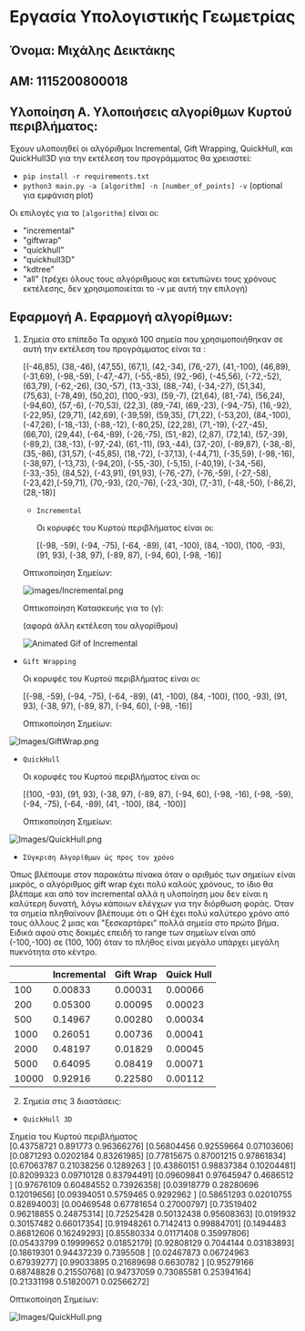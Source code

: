 # Εργασία Υπολογιστικής Γεωμετρίας
## Όνομα: Μιχάλης Δεικτάκης
## ΑΜ: 1115200800018

## Υλοποίηση Α. Υλοποιήσεις αλγορίθμων Κυρτού περιβλήματος:
Έχουν υλοποιηθεί οι αλγόριθμοι Incremental, Gift Wrapping, QuickHull, και QuickHull3D για την εκτέλεση του προγράμματος θα χρειαστεί:
- `pip install -r requirements.txt`
- `python3 main.py -a [algorithm] -n [number_of_points] -v` (optional για εμφάνιση plot)

Οι επιλογές για το `[algorithm]` είναι οι:
- "incremental"
- "giftwrap"
- "quickhull"
- "quickhull3D"
- "kdtree"
- "all" (τρέχει όλους τους αλγόριθμους και εκτυπώνει τους χρόνους εκτέλεσης, δεν χρησιμοποιείται το -v με αυτή την επιλογή)

## Εφαρμογή Α. Εφαρμογή αλγορίθμων:
1) Σημεία στο επίπεδο
  Τα αρχικά 100 σημεία που χρησιμοποιήθηκαν σε αυτή την εκτέλεση του προγράμματος είναι τα :
     
     [(-46,85), (38,-46), (47,55), (67,1), (42,-34), (76,-27), (41,-100), (46,89), (-31,69), (-98,-59), (-47,-47), (-55,-85), (92,-96), (-45,56), (-72,-52), (63,79), (-62,-26), (30,-57), (13,-33), (88,-74), (-34,-27), (51,34), (75,63), (-78,49), (50,20), (100,-93), (59,-7), (21,64), (81,-74), (56,24), (-94,60), (57,-6), (-70,53), (22,3), (89,-74), (69,-23), (-94,-75), (16,-92), (-22,95), (29,71), (42,69), (-39,59), (59,35), (71,22), (-53,20), (84,-100), (-47,26), (-18,-13), (-88,-12), (-80,25), (22,28), (71,-19), (-27,-45), (66,70), (29,44), (-64,-89), (-26,-75), (51,-82), (2,87), (72,14), (57,-39), (-89,2), (38,-13), (-97,-24), (61,-11), (93,-44), (37,-20), (-89,87), (-38,-8), (35,-86), (31,57), (-45,85), (18,-72), (-37,13), (-44,71), (-35,59), (-98,-16), (-38,97), (-13,73), (-94,20), (-55,-30), (-5,15), (-40,19), (-34,-56), (-33,-35), (84,52), (-43,91), (91,93), (-76,-27), (-76,-59), (-27,-58), (-23,42),(-59,71), (70,-93), (20,-76), (-23,-30), (7,-31), (-48,-50), (-86,2), (28,-18)]
   
   - `Incremental`  
     
     Οι κορυφές του Κυρτού περιβλήματος είναι οι:
     
     [(-98, -59), (-94, -75), (-64, -89), (41, -100), (84, -100), (100, -93), (91, 93), (-38, 97), (-89, 87), (-94, 60), (-98, -16)]

   Οπτικοποίηση Σημείων:
   
   ![images/Incremental.png](Images/Incremental.png)

   Οπτικοποίηση Κατασκευής για το (γ):

    (αφορά άλλη εκτέλεση του αλγορίθμου)
   
   ![Animated Gif of Incremental](convex_hull_animation.gif)
   
  - `Gift Wrapping`
    
    Οι κορυφές του Κυρτού περιβλήματος είναι οι:

    [(-98, -59), (-94, -75), (-64, -89), (41, -100), (84, -100), (100, -93), (91, 93), (-38, 97), (-89, 87), (-94, 60), (-98, -16)]

     Οπτικοποίηση Σημείων:
   
   ![Images/GiftWrap.png](Images/GiftWrap.png)  

  - `QuickHull`
    
    Οι κορυφές του Κυρτού περιβλήματος είναι οι:

    [(100, -93), (91, 93), (-38, 97), (-89, 87), (-94, 60), (-98, -16), (-98, -59), (-94, -75), (-64, -89), (41, -100), (84, -100)]

     Οπτικοποίηση Σημείων:
   
   ![Images/QuickHull.png](Images/QuickHull.png) 

 - `Σύγκριση Αλγορίθμων ώς προς τον χρόνο`

Όπως βλέπουμε στον παρακάτω πίνακα όταν ο αριθμός των σημείων είναι μικρός, ο αλγόριθμος gift wrap έχει πολύ καλούς χρόνους,
το ίδιο θα βλέπαμε και από τον incremental αλλά η υλοποίηση μου δεν είναι η καλύτερη δυνατή, λόγω κάποιων ελέγχων για την διόρθωση φοράς.
Όταν τα σημεία πληθαίνουν βλέπουμε ότι ο QH έχει πολύ καλύτερο χρόνο από τους άλλους 2 μιας και "ξεσκαρτάρει" πολλά σημεία στο πρώτο βήμα.
Ειδικά αφού στις δοκιμές επειδή το range των σημείων είναι από (-100,-100) σε (100, 100) όταν το πλήθος είναι μεγάλο υπάρχει μεγάλη πυκνότητα στο κέντρο.

|           | Incremental | Gift Wrap  | Quick Hull |
|-----------|------------|------------|------------|
| 100       | 0.00833    | 0.00031    | 0.00066    |
| 200       | 0.05300    | 0.00095    | 0.00023    |
| 500       | 0.14967    | 0.00280    | 0.00034    |
| 1000      | 0.26051    | 0.00736    | 0.00041    |
| 2000      | 0.48197    | 0.01829    | 0.00045    |
| 5000      | 0.64095    | 0.08419    | 0.00071    |
| 10000     | 0.92916    | 0.22580    | 0.00112    |  


2) Σημεία στις 3 διαστάσεις:

- `QuickHull 3D`

Σημεία του Κυρτού περιβλήματος  
[0.43758721 0.891773   0.96366276]
[0.56804456 0.92559664 0.07103606]
[0.0871293  0.0202184  0.83261985]
[0.77815675 0.87001215 0.97861834]
[0.67063787 0.21038256 0.1289263 ]
[0.43860151 0.98837384 0.10204481]
[0.82099323 0.09710128 0.83794491]
[0.09609841 0.97645947 0.4686512 ]
[0.97676109 0.60484552 0.73926358]
[0.03918779 0.28280696 0.12019656]
[0.09394051 0.5759465  0.9292962 ]
[0.58651293 0.02010755 0.82894003]
[0.00469548 0.67781654 0.27000797]
[0.73519402 0.96218855 0.24875314]
[0.72525428 0.50132438 0.95608363]
[0.0191932  0.30157482 0.66017354]
[0.91948261 0.7142413  0.99884701]
[0.1494483  0.86812606 0.16249293]
[0.85580334 0.01171408 0.35997806]
[0.05433799 0.19999652 0.01852179]
[0.92808129 0.7044144  0.03183893]
[0.18619301 0.94437239 0.7395508 ]
[0.02467873 0.06724963 0.67939277]
[0.99033895 0.21689698 0.6630782 ]
[0.95279166 0.68748828 0.21550768]
[0.94737059 0.73085581 0.25394164]
[0.21331198 0.51820071 0.02566272]  

Οπτικοποίηση Σημείων:  

![Images/QuickHull.png](Images/QuickHull.png) 

    
